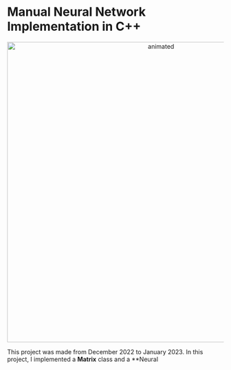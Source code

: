 # Manual Neural Network Implementation in C++

<p align="center">
  <img src="https://user-images.githubusercontent.com/113403062/215684930-c253936c-cf34-482f-abeb-58d7a32564e7.svg" alt="animated" width=700 heigt=700/>
</p>

This project was made from December 2022 to January 2023. In this project, I implemented a **Matrix** class and a **Neural
